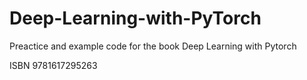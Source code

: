 # Deep-Learning-with-PyTorch
Preactice and example code for the book Deep Learning with Pytorch


ISBN 9781617295263